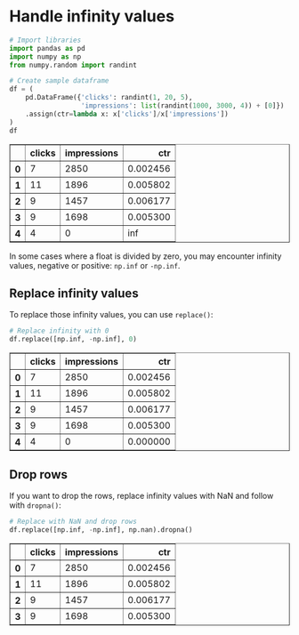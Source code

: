 # Handle infinity values

```python
# Import libraries
import pandas as pd
import numpy as np
from numpy.random import randint

# Create sample dataframe
df = (
    pd.DataFrame({'clicks': randint(1, 20, 5), 
                  'impressions': list(randint(1000, 3000, 4)) + [0]})
    .assign(ctr=lambda x: x['clicks']/x['impressions'])
)
df
```

<div>

<table border="1" class="dataframe">
  <thead>
    <tr style="text-align: right;">
      <th></th>
      <th>clicks</th>
      <th>impressions</th>
      <th>ctr</th>
    </tr>
  </thead>
  <tbody>
    <tr>
      <th>0</th>
      <td>7</td>
      <td>2850</td>
      <td>0.002456</td>
    </tr>
    <tr>
      <th>1</th>
      <td>11</td>
      <td>1896</td>
      <td>0.005802</td>
    </tr>
    <tr>
      <th>2</th>
      <td>9</td>
      <td>1457</td>
      <td>0.006177</td>
    </tr>
    <tr>
      <th>3</th>
      <td>9</td>
      <td>1698</td>
      <td>0.005300</td>
    </tr>
    <tr>
      <th>4</th>
      <td>4</td>
      <td>0</td>
      <td>inf</td>
    </tr>
  </tbody>
</table>
</div>

In some cases where a float is divided by zero, you may encounter infinity values, negative or positive: `np.inf` or `-np.inf`.

## Replace infinity values

To replace those infinity values, you can use `replace()`:

```python
# Replace infinity with 0
df.replace([np.inf, -np.inf], 0)
```

<div>

<table border="1" class="dataframe">
  <thead>
    <tr style="text-align: right;">
      <th></th>
      <th>clicks</th>
      <th>impressions</th>
      <th>ctr</th>
    </tr>
  </thead>
  <tbody>
    <tr>
      <th>0</th>
      <td>7</td>
      <td>2850</td>
      <td>0.002456</td>
    </tr>
    <tr>
      <th>1</th>
      <td>11</td>
      <td>1896</td>
      <td>0.005802</td>
    </tr>
    <tr>
      <th>2</th>
      <td>9</td>
      <td>1457</td>
      <td>0.006177</td>
    </tr>
    <tr>
      <th>3</th>
      <td>9</td>
      <td>1698</td>
      <td>0.005300</td>
    </tr>
    <tr>
      <th>4</th>
      <td>4</td>
      <td>0</td>
      <td>0.000000</td>
    </tr>
  </tbody>
</table>
</div>

## Drop rows

If you want to drop the rows, replace infinity values with NaN and follow with `dropna()`:

```python
# Replace with NaN and drop rows
df.replace([np.inf, -np.inf], np.nan).dropna()
```

<div>

<table border="1" class="dataframe">
  <thead>
    <tr style="text-align: right;">
      <th></th>
      <th>clicks</th>
      <th>impressions</th>
      <th>ctr</th>
    </tr>
  </thead>
  <tbody>
    <tr>
      <th>0</th>
      <td>7</td>
      <td>2850</td>
      <td>0.002456</td>
    </tr>
    <tr>
      <th>1</th>
      <td>11</td>
      <td>1896</td>
      <td>0.005802</td>
    </tr>
    <tr>
      <th>2</th>
      <td>9</td>
      <td>1457</td>
      <td>0.006177</td>
    </tr>
    <tr>
      <th>3</th>
      <td>9</td>
      <td>1698</td>
      <td>0.005300</td>
    </tr>
  </tbody>
</table>
</div>

